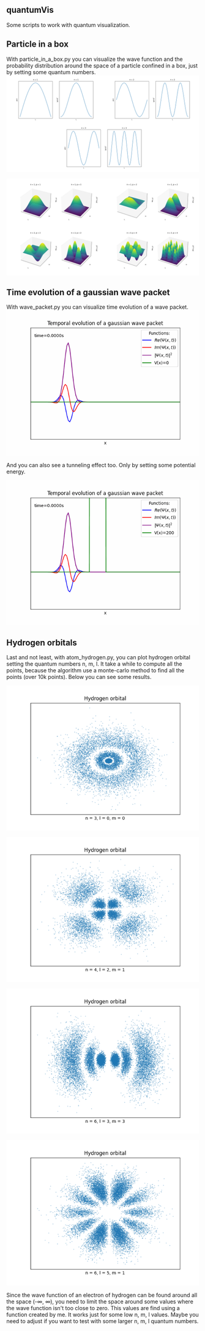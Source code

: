 ## quantumVis
Some scripts to work with quantum visualization.

## Particle in a box

With particle_in_a_box.py you can visualize the wave function and the probability distribution around the space of a particle confined in a box, just by setting some quantum numbers.
![](fig1.png)

![](fig2.png)

## Time evolution of a gaussian wave packet

With wave_packet.py you can visualize time evolution of a wave packet.
![](wave.gif)

And you can also see a tunneling effect too. Only by setting some potential energy.

![](wave2.gif)

## Hydrogen orbitals

Last and not least, with atom_hydrogen.py, you can plot hydrogen orbital setting the quantum numbers n, m, l. It take a while to compute all the points, because the algorithm use a monte-carlo method to find all the points (over 10k points). Below you can see some results. 

![](fig3.png)

![](fig4.png)

![](fig5.png)

![](fig6.png)

Since the wave function of an electron of hydrogen can be found around all the space (-∞, ∞), you need to limit the space around some values where the wave function isn't too close to zero. This values are find using a function created by me. It works just for some low n, m, l values. Maybe you need to adjust if you want to test with some larger n, m, l quantum numbers.
